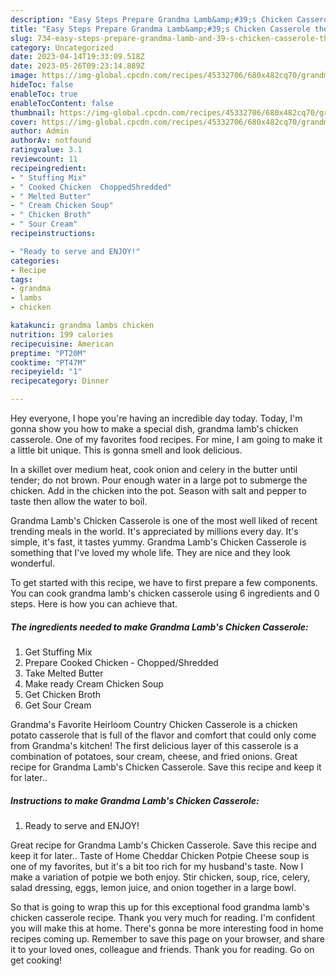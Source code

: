 ```yaml
---
description: "Easy Steps Prepare Grandma Lamb&amp;#39;s Chicken Casserole the Very Delicious}"
title: "Easy Steps Prepare Grandma Lamb&amp;#39;s Chicken Casserole the Very Delicious}"
slug: 734-easy-steps-prepare-grandma-lamb-and-39-s-chicken-casserole-the-very-delicious
category: Uncategorized
date: 2023-04-14T19:33:09.518Z
date: 2023-05-26T09:23:14.889Z
image: https://img-global.cpcdn.com/recipes/45332706/680x482cq70/grandma-lambs-chicken-casserole-recipe-main-photo.jpg
hideToc: false
enableToc: true
enableTocContent: false
thumbnail: https://img-global.cpcdn.com/recipes/45332706/680x482cq70/grandma-lambs-chicken-casserole-recipe-main-photo.jpg
cover: https://img-global.cpcdn.com/recipes/45332706/680x482cq70/grandma-lambs-chicken-casserole-recipe-main-photo.jpg
author: Admin
authorAv: notfound
ratingvalue: 3.1
reviewcount: 11
recipeingredient:
- " Stuffing Mix"
- " Cooked Chicken  ChoppedShredded"
- " Melted Butter"
- " Cream Chicken Soup"
- " Chicken Broth"
- " Sour Cream"
recipeinstructions:

- "Ready to serve and ENJOY!"
categories:
- Recipe
tags:
- grandma
- lambs
- chicken

katakunci: grandma lambs chicken 
nutrition: 199 calories
recipecuisine: American
preptime: "PT20M"
cooktime: "PT47M"
recipeyield: "1"
recipecategory: Dinner

---
```



Hey everyone, I hope you're having an incredible day today. Today, I'm gonna show you how to make a special dish, grandma lamb&#39;s chicken casserole. One of my favorites food recipes. For mine, I am going to make it a little bit unique. This is gonna smell and look delicious.

In a skillet over medium heat, cook onion and celery in the butter until tender; do not brown. Pour enough water in a large pot to submerge the chicken. Add in the chicken into the pot. Season with salt and pepper to taste then allow the water to boil.

Grandma Lamb&#39;s Chicken Casserole is one of the most well liked of recent trending meals in the world. It's appreciated by millions every day. It's simple, it's fast, it tastes yummy. Grandma Lamb&#39;s Chicken Casserole is something that I've loved my whole life. They are nice and they look wonderful.


To get started with this recipe, we have to first prepare a few components. You can cook grandma lamb&#39;s chicken casserole using 6 ingredients and 0 steps. Here is how you can achieve that.

<!--inarticleads1-->

##### The ingredients needed to make Grandma Lamb&#39;s Chicken Casserole:

1. Get  Stuffing Mix
1. Prepare  Cooked Chicken - Chopped/Shredded
1. Take  Melted Butter
1. Make ready  Cream Chicken Soup
1. Get  Chicken Broth
1. Get  Sour Cream


Grandma&#39;s Favorite Heirloom Country Chicken Casserole is a chicken potato casserole that is full of the flavor and comfort that could only come from Grandma&#39;s kitchen! The first delicious layer of this casserole is a combination of potatoes, sour cream, cheese, and fried onions. Great recipe for Grandma Lamb&#39;s Chicken Casserole. Save this recipe and keep it for later.. 

<!--inarticleads2-->

##### Instructions to make Grandma Lamb&#39;s Chicken Casserole:


1. Ready to serve and ENJOY!

Great recipe for Grandma Lamb&#39;s Chicken Casserole. Save this recipe and keep it for later.. Taste of Home Cheddar Chicken Potpie Cheese soup is one of my favorites, but it&#39;s a bit too rich for my husband&#39;s taste. Now I make a variation of potpie we both enjoy. Stir chicken, soup, rice, celery, salad dressing, eggs, lemon juice, and onion together in a large bowl. 

So that is going to wrap this up for this exceptional food grandma lamb&#39;s chicken casserole recipe. Thank you very much for reading. I'm confident you will make this at home. There's gonna be more interesting food in home recipes coming up. Remember to save this page on your browser, and share it to your loved ones, colleague and friends. Thank you for reading. Go on get cooking!
